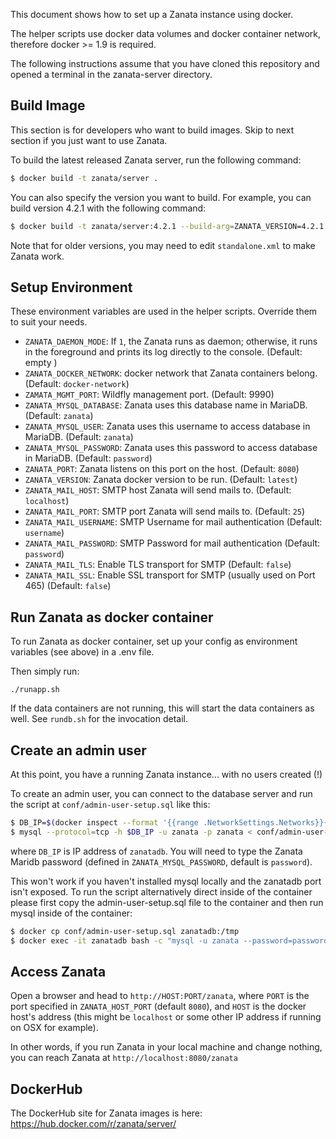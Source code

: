 This document shows how to set up a Zanata instance using docker.

The helper scripts use docker data volumes and docker container network, therefore docker &gt;= 1.9
is required.

The following instructions assume that you have cloned this repository
and opened a terminal in the zanata-server directory.

## Build Image
This section is for developers who want to build images.
Skip to next section if you just want to use Zanata.

To build the latest released Zanata server, run the following command:
```sh
$ docker build -t zanata/server .
```

You can also specify the version you want to build. For example, you can build version 4.2.1 with the following command:
```sh
$ docker build -t zanata/server:4.2.1 --build-arg=ZANATA_VERSION=4.2.1 .
```

Note that for older versions, you may need to edit `standalone.xml` to make Zanata work.

## Setup Environment
These environment variables are used in the helper scripts.
Override them to suit your needs.

* `ZANATA_DAEMON_MODE`:
   If `1`, the Zanata runs as daemon;
   otherwise, it runs in the foreground and prints its log directly to the console. (Default: empty )
* `ZANATA_DOCKER_NETWORK`: docker network that Zanata containers belong. (Default: `docker-network`)
* `ZAMATA_MGMT_PORT`: Wildfly management port. (Default: 9990)
* `ZANATA_MYSQL_DATABASE`: Zanata uses this database name in MariaDB. (Default: `zanata`)
* `ZANATA_MYSQL_USER`: Zanata uses this username to access database in MariaDB. (Default: `zanata`)
* `ZANATA_MYSQL_PASSWORD`: Zanata uses this password to access database in MariaDB. (Default: `password`)
* `ZANATA_PORT`: Zanata listens on this port on the host. (Default: `8080`)
* `ZANATA_VERSION`: Zanata docker version to be run. (Default: `latest`)
* `ZANATA_MAIL_HOST`: SMTP host Zanata will send mails to. (Default: `localhost`)
* `ZANATA_MAIL_PORT`: SMTP port Zanata will send mails to. (Default: `25`)
* `ZANATA_MAIL_USERNAME`: SMTP Username for mail authentication (Default: `username`)
* `ZANATA_MAIL_PASSWORD`: SMTP Password for mail authentication (Default: `password`)
* `ZANATA_MAIL_TLS`: Enable TLS transport for SMTP (Default: `false`)
* `ZANATA_MAIL_SSL`: Enable SSL transport for SMTP (usually used on Port 465) (Default: `false`)

## Run Zanata as docker container
To run Zanata as docker container, set up your config as environment variables (see above) in a .env file.

Then simply run:
```
./runapp.sh
```

If the data containers are not running, this will start the data containers as well.
See `rundb.sh` for the invocation detail.


## Create an admin user

At this point, you have a running Zanata instance... with no users created (!)

To create an admin user, you can connect to the database server and run the script at `conf/admin-user-setup.sql` like this:

```sh
$ DB_IP=$(docker inspect --format '{{range .NetworkSettings.Networks}}{{.IPAddress}}{{end}}' zanatadb)
$ mysql --protocol=tcp -h $DB_IP -u zanata -p zanata < conf/admin-user-setup.sql
```

where `DB_IP` is IP address of `zanatadb`. You will need to type the Zanata Maridb password
(defined in `ZANATA_MYSQL_PASSWORD`, default is `password`).

This won't work if you haven't installed mysql locally and the zanatadb port isn't exposed.
To run the script alternatively direct inside of the container please first copy the admin-user-setup.sql file to the container and then run mysql inside of the container:

```sh
$ docker cp conf/admin-user-setup.sql zanatadb:/tmp
$ docker exec -it zanatadb bash -c "mysql -u zanata --password=password zanata < /tmp/admin-user-setup.sql"
```

## Access Zanata
Open a browser and head to `http://HOST:PORT/zanata`, where `PORT` is the port specified in `ZANATA_HOST_PORT` (default `8080`), and `HOST` is the docker host's address (this might be `localhost` or some other IP address if running on OSX for example).

In other words, if you run Zanata in your local machine and change nothing,
you can reach Zanata at `http://localhost:8080/zanata`

## DockerHub

The DockerHub site for Zanata images is here:
https://hub.docker.com/r/zanata/server/
